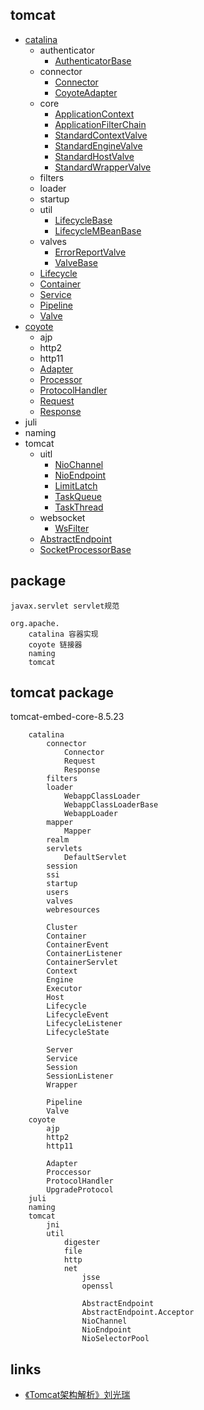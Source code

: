 ## tomcat
* [catalina](/20-framework/src/tomcat/catalina/README.md)
  * authenticator
    * [AuthenticatorBase](/20-framework/src/tomcat/catalina/authenticator/AuthenticatorBase.md)
  * connector
    * [Connector](/20-framework/src/tomcat/catalina/connector/Connector.md)
    * [CoyoteAdapter](/20-framework/src/tomcat/catalina/connector/CoyoteAdapter.md)
  * core
    * [ApplicationContext](/20-framework/src/tomcat/catalina/core/ApplicationContext.md)
    * [ApplicationFilterChain](/20-framework/src/tomcat/catalina/core/ApplicationFilterChain.md)
    * [StandardContextValve](/20-framework/src/tomcat/catalina/core/StandardContextValve.md)
    * [StandardEngineValve](/20-framework/src/tomcat/catalina/core/StandardEngineValve.md)
    * [StandardHostValve](/20-framework/src/tomcat/catalina/core/StandardHostValve.md)
    * [StandardWrapperValve](/20-framework/src/tomcat/catalina/core/StandardWrapperValve.md)
  * filters
  * loader
  * startup
  * util
    * [LifecycleBase](/20-framework/src/tomcat/catalina/util/LifecycleBase.md)
    * [LifecycleMBeanBase](/20-framework/src/tomcat/catalina/util/LifecycleMBeanBase.md)
  * valves
    * [ErrorReportValve](/20-framework/src/tomcat/catalina/valves/ErrorReportValve.md)
    * [ValveBase](/20-framework/src/tomcat/catalina/valves/ValveBase.md)
  * [Lifecycle](/20-framework/src/tomcat/catalina/Lifecycle.md)
  * [Container](/20-framework/src/tomcat/catalina/Container.md)
  * [Service](/20-framework/src/tomcat/catalina/Service.md)
  * [Pipeline](/20-framework/src/tomcat/catalina/Pipeline.md)
  * [Valve](/20-framework/src/tomcat/catalina/Valve.md)
* [coyote](/20-framework/src/tomcat/coyote/README.md)
  * ajp
  * http2
  * http11
  * [Adapter](/20-framework/src/tomcat/coyote/Adapter.md)
  * [Processor](/20-framework/src/tomcat/coyote/Processor.md)
  * [ProtocolHandler](/20-framework/src/tomcat/coyote/ProtocolHandler.md)
  * [Request](/20-framework/src/tomcat/coyote/Request.md)
  * [Response](/20-framework/src/tomcat/coyote/Response.md)
* juli
* naming
* tomcat
  * uitl
    * [NioChannel](/20-framework/src/tomcat/tomcat/util/net/NioChannel.md)
    * [NioEndpoint](/20-framework/src/tomcat/tomcat/util/net/NioEndpoint.md)
    * [LimitLatch](/20-framework/src/tomcat/tomcat/util/threads/LimitLatch.md)
    * [TaskQueue](/20-framework/src/tomcat/tomcat/util/threads/TaskQueue.md)
    * [TaskThread](/20-framework/src/tomcat/tomcat/util/threads/TaskThread.md)
  * websocket
    * [WsFilter](/20-framework/src/tomcat/tomcat/websocket/WsFilter.md)
  * [AbstractEndpoint](/20-framework/src/tomcat/tomcat/AbstractEndpoint.md)
  * [SocketProcessorBase](/20-framework/src/tomcat/tomcat/SocketProcessorBase.md)
  

## package
```
javax.servlet servlet规范

org.apache.
    catalina 容器实现
    coyote 链接器
    naming
    tomcat
```

## tomcat package

tomcat-embed-core-8.5.23

```
    catalina
        connector
            Connector
            Request
            Response
        filters
        loader
            WebappClassLoader
            WebappClassLoaderBase
            WebappLoader
        mapper
            Mapper
        realm
        servlets
            DefaultServlet
        session
        ssi
        startup
        users
        valves
        webresources
        
        Cluster
        Container
        ContainerEvent
        ContainerListener
        ContainerServlet    
        Context
        Engine
        Executor
        Host
        Lifecycle
        LifecycleEvent
        LifecycleListener
        LifecycleState
        
        Server
        Service
        Session
        SessionListener
        Wrapper
        
        Pipeline
        Valve
    coyote
        ajp
        http2
        http11
        
        Adapter
        Proccessor
        ProtocolHandler
        UpgradeProtocol
    juli
    naming
    tomcat
        jni
        util
            digester
            file
            http
            net
                jsse
                openssl
                
                AbstractEndpoint
                AbstractEndpoint.Acceptor
                NioChannel
                NioEndpoint
                NioSelectorPool
```

## links
* [《Tomcat架构解析》刘光瑞](/99-book/notes/21-server/Tomcat架构解析.md)